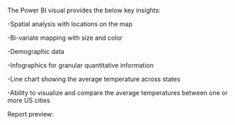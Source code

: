The Power BI visual provides the below key insights:

-Spatial analysis with locations on the map

-Bi-variate mapping with size and color

-Demographic data 

-Infographics for granular quantitative information

-Line chart showing the average temperature across states

-Ability to visualize and compare the average temperatures between one or more US cities

Report preview:
